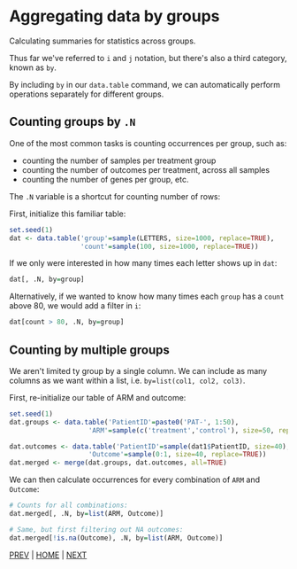 # Aggregating data by groups

Calculating summaries for statistics across groups.

Thus far we've referred to `i` and `j` notation, but there's also a third category, known as `by`.

By including `by` in our `data.table` command, we can automatically perform
operations separately for different groups.

## Counting groups by `.N`

One of the most common tasks is counting occurrences per group, such as:
* counting the number of samples per treatment group
* counting the number of outcomes per treatment, across all samples
* counting the number of genes per group, etc.

The `.N` variable is a shortcut for counting number of rows:

First, initialize this familiar table:
```R
set.seed(1)
dat <- data.table('group'=sample(LETTERS, size=1000, replace=TRUE),
                  'count'=sample(100, size=1000, replace=TRUE))
```

If we only were interested in how many times each letter shows up in `dat`:

```R
dat[, .N, by=group]
```

Alternatively, if we wanted to know how many times each `group` has a `count` above 80, we would add a filter in `i`:

```R
dat[count > 80, .N, by=group]
```

## Counting by multiple groups

We aren't limited ty group by a single column. We can include as many columns as
we want within a list, i.e. `by=list(col1, col2, col3)`.

First, re-initialize our table of ARM and outcome:
```R
set.seed(1)
dat.groups <- data.table('PatientID'=paste0('PAT-', 1:50),
                    'ARM'=sample(c('treatment','control'), size=50, replace=TRUE))

dat.outcomes <- data.table('PatientID'=sample(dat1$PatientID, size=40),
                    'Outcome'=sample(0:1, size=40, replace=TRUE))
dat.merged <- merge(dat.groups, dat.outcomes, all=TRUE)
```

We can then calculate occurrences for every combination of `ARM` and `Outcome`:
```R
# Counts for all combinations:
dat.merged[, .N, by=list(ARM, Outcome)]

# Same, but first filtering out NA outcomes:
dat.merged[!is.na(Outcome), .N, by=list(ARM, Outcome)]      
```


[PREV](README.md) | [HOME](/README.md) | [NEXT](A.md)
